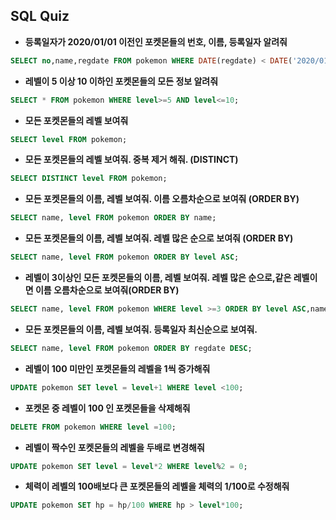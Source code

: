 ## SQL Quiz

- **등록일자가 2020/01/01 이전인 포켓몬들의 번호, 이름, 등록일자 알려줘**
```sql
SELECT no,name,regdate FROM pokemon WHERE DATE(regdate) < DATE('2020/01/01');
```

- **레벨이 5 이상 10 이하인 포켓몬들의 모든 정보 알려줘**
```sql
SELECT * FROM pokemon WHERE level>=5 AND level<=10;
```
- **모든 포켓몬들의 레벨 보여줘**
```sql
SELECT level FROM pokemon;
```
- **모든 포켓몬들의 레벨 보여줘. 중복 제거 해줘. (DISTINCT)**
```sql
SELECT DISTINCT level FROM pokemon;
```
- **모든 포켓몬들의 이름, 레벨 보여줘. 이름 오름차순으로 보여줘  (ORDER BY)**
```sql
SELECT name, level FROM pokemon ORDER BY name;
```
- **모든 포켓몬들의 이름, 레벨 보여줘. 레벨 많은 순으로 보여줘  (ORDER BY)**
```sql 
SELECT name, level FROM pokemon ORDER BY level ASC;
```
- **레벨이 3이상인 모든 포켓몬들의 이름, 레벨 보여줘. 레벨 많은 순으로,같은 레벨이면 이름 오름차순으로 보여줘(ORDER BY)**
```sql
SELECT name, level FROM pokemon WHERE level >=3 ORDER BY level ASC,name ASC;
```
- **모든 포켓몬들의 이름, 레벨 보여줘. 등록일자 최신순으로 보여줘.**
```sql
SELECT name, level FROM pokemon ORDER BY regdate DESC;
```
- **레벨이 100 미만인 포켓몬들의 레벨을 1씩 증가해줘**
```sql
UPDATE pokemon SET level = level+1 WHERE level <100;
```
- **포켓몬 중 레벨이 100 인 포켓몬들을 삭제해줘**
```sql
DELETE FROM pokemon WHERE level =100;
```
- **레벨이 짝수인 포켓몬들의 레벨을 두배로 변경해줘**
```sql
UPDATE pokemon SET level = level*2 WHERE level%2 = 0;
```
- **체력이 레벨의 100배보다 큰 포켓몬들의 레벨을 체력의 1/100로 수정해줘**
```sql
UPDATE pokemon SET hp = hp/100 WHERE hp > level*100;
```
